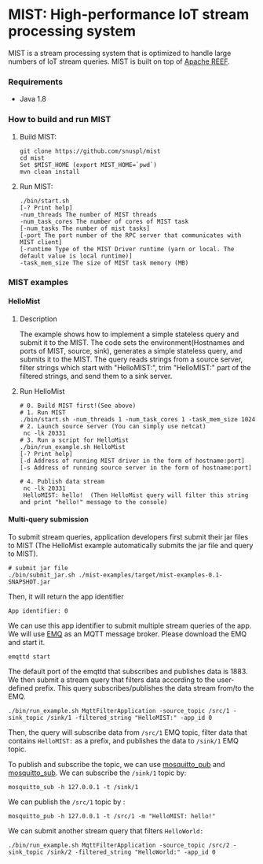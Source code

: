 MIST: High-performance IoT stream processing system 
====================================

MIST is a stream processing system that is optimized to handle large numbers of IoT stream queries. 
MIST is built on top of [Apache REEF](http://reef.apache.org/).

### Requirements
 - Java 1.8

### How to build and run MIST
1. Build MIST:

    ```
    git clone https://github.com/snuspl/mist
    cd mist
    Set $MIST_HOME (export MIST_HOME=`pwd`)
    mvn clean install
    ```

2. Run MIST:
 
    ```
    ./bin/start.sh
    [-? Print help]
    -num_threads The number of MIST threads
    -num_task_cores The number of cores of MIST task
    [-num_tasks The number of mist tasks]
    [-port The port number of the RPC server that communicates with MIST client]
    [-runtime Type of the MIST Driver runtime (yarn or local. The default value is local runtime)]
    -task_mem_size The size of MIST task memory (MB)
    ```
    

### MIST examples
#### HelloMist

1. Description

    The example shows how to implement a simple stateless query and submit it to the MIST.
    The code sets the environment(Hostnames and ports of MIST, source, sink), generates a simple stateless query, and submits it to the MIST.
    The query reads strings from a source server, filter strings which start with "HelloMIST:", trim "HelloMIST:" part of the filtered strings, and send them to a sink server.

2. Run HelloMist

    ```
    # 0. Build MIST first!(See above)
    # 1. Run MIST
    ./bin/start.sh -num_threads 1 -num_task_cores 1 -task_mem_size 1024
    # 2. Launch source server (You can simply use netcat)
     nc -lk 20331
    # 3. Run a script for HelloMist
    ./bin/run_example.sh HelloMist
    [-? Print help]
    [-d Address of running MIST driver in the form of hostname:port]
    [-s Address of running source server in the form of hostname:port]

    # 4. Publish data stream 
     nc -lk 20331
     HelloMIST: hello!  (Then HelloMist query will filter this string and print "hello!" message to the console) 
    ```

#### Multi-query submission  

 To submit stream queries, application developers first submit their jar files to MIST (The HelloMist example automatically submits the jar file and query to MIST). 
   
```
# submit jar file
./bin/submit_jar.sh ./mist-examples/target/mist-examples-0.1-SNAPSHOT.jar
```

Then, it will return the app identifier

```
App identifier: 0
```

We can use this app identifier to submit multiple stream queries of the app. We will use [EMQ](http://www.emqttd.io) as an MQTT message broker. Please download the EMQ and start it. 
    
```
emqttd start
```
    
The default port of the emqttd that subscribes and publishes data is 1883. 
We then submit a stream query that filters data according to the user-defined prefix. This query subscribes/publishes the data stream from/to the EMQ.  

```
./bin/run_example.sh MqttFilterApplication -source_topic /src/1 -sink_topic /sink/1 -filtered_string "HelloMIST:" -app_id 0
```
    
Then, the query will subscribe data from `/src/1` EMQ topic, filter data that contains `HelloMIST:` as a prefix, and publishes the data to `/sink/1` EMQ topic.
    
To publish and subscribe the topic, we can use [mosquitto_pub](https://mosquitto.org/man/mosquitto_pub-1.html) and [mosquitto_sub](https://mosquitto.org/man/mosquitto_sub-1.html).
 We can subscribe the `/sink/1` topic by:   
 
```
mosquitto_sub -h 127.0.0.1 -t /sink/1
```
    
We can publish the `/src/1` topic by :
    
```
mosquitto_pub -h 127.0.0.1 -t /src/1 -m "HelloMIST: hello!"
```

We can submit another stream query that filters `HelloWorld:` 

```
./bin/run_example.sh MqttFilterApplication -source_topic /src/2 -sink_topic /sink/2 -filtered_string "HelloWorld:" -app_id 0
```
    
